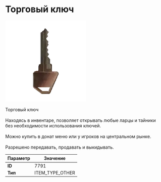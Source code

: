 # Торговый ключ

![Item Image](../img/7791.webp?raw=true)

Торговый ключ<br><br>Находясь в инвентаре, позволяет открывать любые ларцы и тайники<br>без необходимости использования ключей.<br><br>Можно купить в донат меню или у игроков на центральном рынке.<br><br>Разрешено передавать, продавать и выкидывать.


| Параметр | Значение |
|----------|----------|
| **ID** | 7791 |
| **Тип** | ITEM_TYPE_OTHER |

